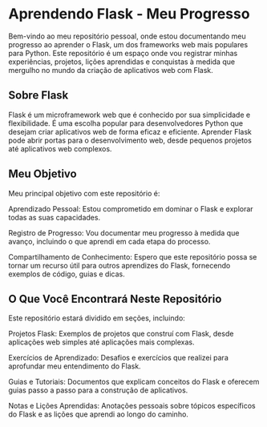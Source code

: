# Aprendendo Flask - Meu Progresso

Bem-vindo ao meu repositório pessoal, onde estou documentando meu progresso ao aprender o Flask, um dos frameworks web mais populares para Python. Este repositório é um espaço onde vou registrar minhas experiências, projetos, lições aprendidas e conquistas à medida que mergulho no mundo da criação de aplicativos web com Flask.

## Sobre Flask

Flask é um microframework web que é conhecido por sua simplicidade e flexibilidade. É uma escolha popular para desenvolvedores Python que desejam criar aplicativos web de forma eficaz e eficiente. Aprender Flask pode abrir portas para o desenvolvimento web, desde pequenos projetos até aplicativos web complexos.

## Meu Objetivo

Meu principal objetivo com este repositório é:

Aprendizado Pessoal: Estou comprometido em dominar o Flask e explorar todas as suas capacidades.

Registro de Progresso: Vou documentar meu progresso à medida que avanço, incluindo o que aprendi em cada etapa do processo.

Compartilhamento de Conhecimento: Espero que este repositório possa se tornar um recurso útil para outros aprendizes do Flask, fornecendo exemplos de código, guias e dicas.

## O Que Você Encontrará Neste Repositório

Este repositório estará dividido em seções, incluindo:

Projetos Flask: Exemplos de projetos que construí com Flask, desde aplicações web simples até aplicações mais complexas.

Exercícios de Aprendizado: Desafios e exercícios que realizei para aprofundar meu entendimento do Flask.

Guias e Tutoriais: Documentos que explicam conceitos do Flask e oferecem guias passo a passo para a construção de aplicativos.

Notas e Lições Aprendidas: Anotações pessoais sobre tópicos específicos do Flask e as lições que aprendi ao longo do caminho.